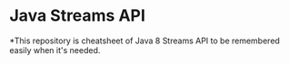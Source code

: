 ﻿# Java Streams API
 
 *This repository is cheatsheet of Java 8 Streams API to be remembered easily when it's needed.
